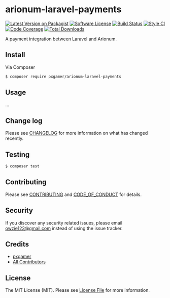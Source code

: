 # arionum-laravel-payments

[![Latest Version on Packagist][ico-version]][link-packagist]
[![Software License][ico-license]](LICENSE.md)
[![Build Status][ico-travis]][link-travis]
[![Style CI][ico-styleci]][link-styleci]
[![Code Coverage][ico-code-quality]][link-code-quality]
[![Total Downloads][ico-downloads]][link-downloads]

A payment integration between Laravel and Arionum.

## Install

Via Composer

```bash
$ composer require pxgamer/arionum-laravel-payments
```

## Usage

...

## Change log

Please see [CHANGELOG](CHANGELOG.md) for more information on what has changed recently.

## Testing

```bash
$ composer test
```

## Contributing

Please see [CONTRIBUTING](.github/CONTRIBUTING.md) and [CODE_OF_CONDUCT](.github/CODE_OF_CONDUCT.md) for details.

## Security

If you discover any security related issues, please email owzie123@gmail.com instead of using the issue tracker.

## Credits

- [pxgamer][link-author]
- [All Contributors][link-contributors]

## License

The MIT License (MIT). Please see [License File](LICENSE.md) for more information.

[ico-version]: https://img.shields.io/packagist/v/pxgamer/arionum-laravel-payments.svg?style=flat-square
[ico-license]: https://img.shields.io/badge/license-MIT-brightgreen.svg?style=flat-square
[ico-travis]: https://img.shields.io/travis/pxgamer/arionum-laravel-payments/master.svg?style=flat-square
[ico-styleci]: https://styleci.io/repos/148158377/shield
[ico-code-quality]: https://img.shields.io/codecov/c/github/pxgamer/arionum-laravel-payments.svg?style=flat-square
[ico-downloads]: https://img.shields.io/packagist/dt/pxgamer/arionum-laravel-payments.svg?style=flat-square

[link-packagist]: https://packagist.org/packages/pxgamer/arionum-laravel-payments
[link-travis]: https://travis-ci.com/pxgamer/arionum-laravel-payments
[link-styleci]: https://styleci.io/repos/148158377
[link-code-quality]: https://codecov.io/gh/pxgamer/arionum-laravel-payments
[link-downloads]: https://packagist.org/packages/pxgamer/arionum-laravel-payments
[link-author]: https://github.com/pxgamer
[link-contributors]: ../../contributors
